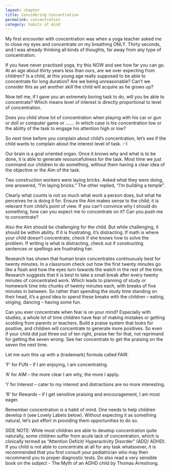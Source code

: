 ```yaml
---
layout: chapter
title: Considering Concentration
permalink: concentration
category: habits of mind
--- 
```


My first encounter with concentration was when a yoga teacher asked me to close my eyes and concentrate on my breathing ONLY. Thirty seconds, and I was already thinking all kinds of thoughts, far away from any type of concentration. 

If you have never practised yoga, try this NOW and see how far you can go. At an age about thirty years less than ours, are we over expecting from children? Is a child, at this young age really supposed to be able to concentrate for long duration? Are we being unreasonable? Can’t we consider this as yet another skill the child will acquire as he grows up? 

Now tell me, if I gave you an extremely boring task to do, will you be able to concentrate? Which means level of interest is directly proportional to level of concentration.

Does you child show lot of concentration when playing with his car or gun or doll or computer game or ……. In which case is his concentration low or the ability of the task to engage his attention high or low?

So next time before you complain about child’s concentration, let’s see if the child wants to complain about the interest level of task. :-)

Our brain is a goal oriented organ. Once it knows why and what is to be done, it is able to generate resourcefulness for the task. Most time we just command our children to do something, without them having a clear idea of the objective or the Aim of the task.

Two construction workers were laying bricks. Asked what they were doing, one answered, “I’m laying bricks.” The other replied, “I’m building a temple”.

Clearly what counts is not so much what work a person does, but what he perceives he is doing it for. Ensure the Aim makes sense to the child; it is relevant from child’s point of view. If you can’t convince why I should do something, how can you expect me to concentrate on it? Can you push me to concentrate?

Also the Aim should be challenging for the child. But while challenging, it should be within ability. If it is frustrating, it’s distracting. If math is where your child doesn’t concentrate, check if she knows how to solve the problem. If writing is what is distracting, check out if constructing sentences or spellings are frustrating her.

Research has shown that human brain concentrates continuously best for twenty minutes. In a classroom check out how the first twenty minutes go like a flash and how the eyes turn towards the watch in the rest of the time. Research suggests that it is best to take a small break after every twenty minutes of concentrated work. Which leads to planning of study or homework time into chunks of twenty minutes each, with breaks of five minutes in between. So rather than spending the study time standing on their head, it’s a good idea to spend these breaks with the children – eating, singing, dancing – having some fun.

Can you ever concentrate when fear is on your mind? Especially with studies, a whole lot of time children have fear of making mistakes or getting scolding from parents or teachers. Build a praise system that looks for positive, and children will concentrate to generate more positives. So even if your child did just three out of ten right, praise her for that, not reprimand for getting the seven wrong. See her concentrate to get the praising on the seven the next time.

Let me sum this up with a (trademark) formula called FAIR:

‘F’ for FUN – if I am enjoying, I am concentrating.

‘A’ for AIM – the more clear I am why, the more I apply.

‘I’ for Interest – cater to my interest and distractions are no more interesting.

‘R’ for Rewards – if I get sensitive praising and encouragement, I am most eager.

Remember concentration is a habit of mind. One needs to help children develop it (see Lovely Labels below). Without expecting it as something natural, let’s put effort in providing them opportunities to do so.

SIDE NOTE: While most children are able to develop concentration quite naturally, some children suffer from acute lack of concentration, which is clinically termed as “Attention Deficit/ Hyperactivity Disorder” (ADD/ ADHD). If you child is not able to concentrate at all for any task whatsoever, it is recommended that you first consult your pediatrician who may then recommend you to proper diagnostic tests. Do also read a very sensible book on the subject - The Myth of an ADHD child by Thomas Armstrong.